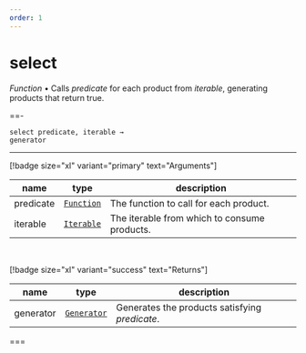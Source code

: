 ```yaml
---
order: 1
---
```

# select

_Function_ &bull; Calls _predicate_ for each product from _iterable_, generating products that return true.


==- <pre><code>select predicate, iterable &rarr; generator</code></pre>
<hr>

[!badge size="xl" variant="primary" text="Arguments"]

| name | type | description |
|------|------|-------------|
|predicate|[`Function`][Function]|The function to call for each product.|
|iterable|[`Iterable`][Iterable]|The iterable from which to consume products.|

<br>

[!badge size="xl" variant="success" text="Returns"]

| name | type | description |
|------|------|-------------|
|generator|[`Generator`][Global]|Generates the products satisfying _predicate_.|



===




[Function]: https://developer.mozilla.org/en-US/docs/Web/JavaScript/Reference/Global_Objects/Function
[Iterable]: #
[Global]: #